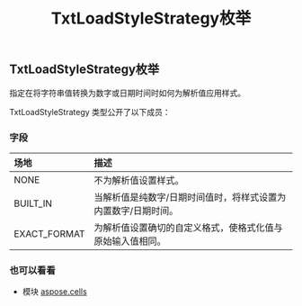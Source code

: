 ﻿---
title: TxtLoadStyleStrategy枚举
second_title: Aspose.Cells for Python via .NET API 参考文献
description:
type: docs
weight: 2600
url: /zh/python-net/aspose.cells/txtloadstylestrategy/
is_root: false
---
## TxtLoadStyleStrategy枚举
指定在将字符串值转换为数字或日期时间时如何为解析值应用样式。



TxtLoadStyleStrategy 类型公开了以下成员：

### 字段
|场地|描述|
| :- | :- |
| NONE |不为解析值设置样式。|
| BUILT_IN |当解析值是纯数字/日期时间值时，将样式设置为内置数字/日期时间。|
| EXACT_FORMAT |为解析值设置确切的自定义格式，使格式化值与原始输入值相同。|



### 也可以看看
* 模块 [aspose.cells](..)
